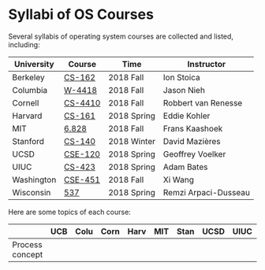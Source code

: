 # Syllabi of OS Courses

Several syllabis of operating system courses are collected and listed, including:

| University | Course | Time | Instructor |
| ---------- | ------ | ---- | -------- |
| Berkeley | [CS-162](https://inst.eecs.berkeley.edu/~cs162/fa18/) | 2018 Fall | Ion Stoica |
| Columbia | [W-4418](http://www.cs.columbia.edu/~nieh/teaching/w4118) | 2018 Fall | Jason Nieh |
| Cornell | [CS-4410](http://www.cs.cornell.edu/courses/cs4410/2018fa/) | 2018 Fall | Robbert van Renesse |
| Harvard | [CS-161](https://read.seas.harvard.edu/cs161-18/) | 2018 Spring | Eddie Kohler |
| MIT | [6.828](https://pdos.csail.mit.edu/6.828/2018/index.html) | 2018 Fall | Frans Kaashoek |
| Stanford | [CS-140](https://web.stanford.edu/class/cs140e/) | 2018 Winter | David Mazières |
| UCSD | [CSE-120](https://cseweb.ucsd.edu/classes/sp18/cse120-a/) | 2018 Spring | Geoffrey Voelker |
| UIUC | [CS-423](https://courses.engr.illinois.edu/cs423/sp2018/) | 2018 Spring | Adam Bates |
| Washington | [CSE-451](https://courses.cs.washington.edu/courses/cse451/18au/) | 2018 Fall | Xi Wang |
| Wisconsin | [537](http://pages.cs.wisc.edu/~remzi/Classes/537/Spring2018/) | 2018 Spring | Remzi Arpaci-Dusseau |

Here are some topics of each course:


|      | UCB | Colu | Corn | Harv | MIT | Stan | UCSD | UIUC | WU | Wisc |
| ---- | --- | ---- | ---- | ---- | --- | ---- | ---- | ---- | -- | ---- |
| Process concept | | | | | | | | | | |
